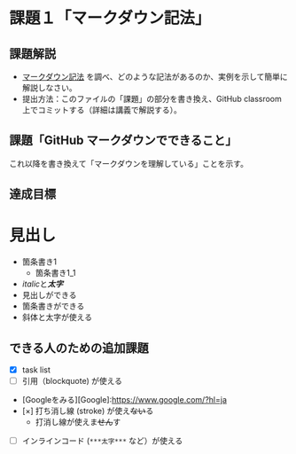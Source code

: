 # 課題１「マークダウン記法」

## 課題解説

- [マークダウン記法](https://guides.github.com/features/mastering-markdown/) を調べ、どのような記法があるのか、実例を示して簡単に解説しなさい。
- 提出方法：このファイルの「課題」の部分を書き換え、GitHub classroom 上でコミットする（詳細は講義で解説する）。

## 課題「GitHub マークダウンでできること」

これ以降を書き換えて「マークダウンを理解している」ことを示す。

## 達成目標

# 見出し
- 箇条書き1
   - 箇条書き1_1
- *italic*と***太字***
- 見出しができる
- 箇条書きができる
- 斜体と太字が使える
## できる人のための追加課題

- [x] task list
- [ ] 引用（blockquote) が使える
- [Googleをみる][Google]:https://www.google.com/?hl=ja
- [×] 打ち消し線 (stroke) が使え~~ない~~る
   - 打消し線が使えま~~せん~~す
- [ ] インラインコード (`***太字***` など）が使える
